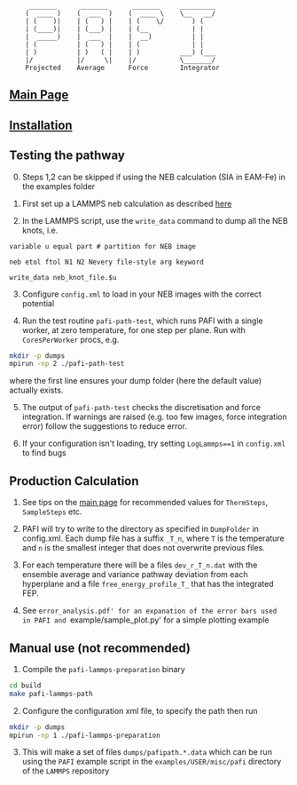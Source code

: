          _______      _______      _______     _________
        (  ____ )    (  ___  )    (  ____ \    \__   __/
        | (    )|    | (   ) |    | (    \/       ) (
        | (____)|    | (___) |    | (__           | |
        |  _____)    |  ___  |    |  __)          | |
        | (          | (   ) |    | (             | |
        | )          | )   ( |    | )          ___) (___
        |/           |/     \|    |/           \_______/
        Projected    Average      Force        Integrator

## [Main Page](README.md)

## [Installation](INSTALL.md)

## Testing the pathway

0. Steps 1,2 can be skipped if using the NEB calculation (SIA in EAM-Fe) in the examples folder

1. First set up a LAMMPS neb calculation as described [here](http://lammps.sandia.gov/doc/neb.html)

2. In the LAMMPS script, use the `write_data` command to dump all the NEB knots, i.e.
```
variable u equal part # partition for NEB image

neb etol ftol N1 N2 Nevery file-style arg keyword

write_data neb_knot_file.$u
```

3. Configure `config.xml` to load in your NEB images with the correct potential

4. Run the test routine `pafi-path-test`, which runs PAFI with a single worker,
at zero temperature, for one step per plane. Run with `CoresPerWorker` procs, e.g.
```bash
mkdir -p dumps
mpirun -np 2 ./pafi-path-test
```
where the first line ensures your dump folder (here the default value) actually exists.

5. The output of `pafi-path-test` checks the discretisation and force integration.
If warnings are raised (e.g. too few images, force integration error)
follow the suggestions to reduce error.

6. If your configuration isn't loading, try setting `LogLammps==1` in `config.xml` to find bugs


## Production Calculation

1. See tips on the [main page](README.md) for recommended values for `ThermSteps`, `SampleSteps` etc.

2. PAFI will try to write to the directory as specified in `DumpFolder` in config.xml. Each dump file has a suffix `_T_n`, where `T` is the temperature and `n` is the smallest integer that does not overwrite previous files.

3. For each temperature there will be a files `dev_r_T_n.dat` with the ensemble average and variance pathway deviation from each hyperplane and a file `free_energy_profile_T_` that has the integrated FEP.

4. See `error_analysis.pdf' for an expanation of the error bars used in PAFI and `example/sample_plot.py' for a simple plotting example

## Manual use (not recommended)
1. Compile the `pafi-lammps-preparation` binary
```bash
cd build
make pafi-lammps-path
```
2. Configure the configuration xml file, to specify the path then run
```bash
mkdir -p dumps
mpirun -np 1 ./pafi-lammps-preparation
```

3. This will make a set of files `dumps/pafipath.*.data` which can be run using the `PAFI` example script in the `examples/USER/misc/pafi` directory of the `LAMMPS` repository
